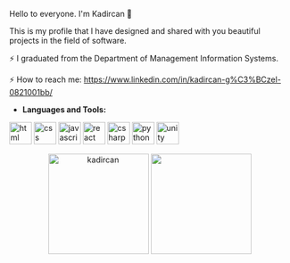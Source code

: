 Hello to everyone. I'm Kadircan 👋

This is my profile that I have designed and shared with you beautiful projects in the field of software.

⚡ I graduated from the Department of Management Information Systems.

⚡ How to reach me: https://www.linkedin.com/in/kadircan-g%C3%BCzel-0821001bb/

- **Languages and Tools:**
 <p align="left">
 <img src="https://icongr.am/devicon/html5-original-wordmark.svg? size=128&color=currentColor" alt="html" width="40" height="40"/>
 <img src= "https://icongr.am/devicon/css3-original-wordmark.svg?size=128&color=currentColor" alt="css" width="40" height="40"/>
 <img src="https://icongr.am/devicon/javascript-original.svg?size=128&color=currentColor" alt="javascript" width="40" height="40"/>
 <img src="https://icongr.am/devicon/react-original-wordmark.svg?size=128&color=currentColor" alt="react" width="40" height="40"/>
 <img src="https://icongr.am/devicon/csharp-original.svg? size=128&color=currentColor" alt="csharp" width="40" height="40"/>
 <img src="https://icongr.am/devicon/python-original.svg? size=128&color=currentColor" alt="python" width="40" height="40"/>
 <img src="https://cdn.jsdelivr.net/gh/devicons/devicon/icons/unity/unity-original-wordmark.svg" alt="unity" width="40" height="40" />
</p>



<p align="center">
<img height='180px' src="https://github-readme-stats.vercel.app/api?username=kadircanguzel&show_icons=true&theme=great-gatsby" alt="kadircan" />
<img align="" height='180px' src="https://github-readme-stats.vercel.app/api/top-langs/?username=kadircanguzel&hide_title=false&layout=compact&theme=gotham&count_private=true" />
</p>
